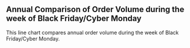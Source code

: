## Annual Comparison of Order Volume during the week of Black Friday/Cyber Monday
This line chart compares annual order volume during the week of Black Friday/Cyber Monday.<br />
